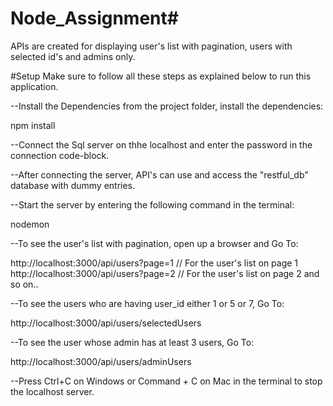 # Node_Assignment#
APIs are created for displaying user's list with pagination, users with selected id's and admins only.

#Setup
Make sure to follow all these steps as explained below to run this application.

--Install the Dependencies from the project folder, install the dependencies:

npm install

--Connect the Sql server on thhe localhost and enter the password in the connection code-block.

--After connecting the server, API's can use and access the "restful_db" database with dummy entries.

--Start the server by entering the following command in the terminal:

nodemon

--To see the user's list with pagination, open up a browser and Go To:

http://localhost:3000/api/users?page=1  // For the user's list on page 1
http://localhost:3000/api/users?page=2  // For the user's list on page 2 and so on..

--To see the users who are having user_id either 1 or 5 or 7, Go To:

http://localhost:3000/api/users/selectedUsers

--To see the user whose admin has at least 3 users, Go To:

http://localhost:3000/api/users/adminUsers

--Press Ctrl+C on Windows or Command + C on Mac in the terminal to stop the localhost server.






 

